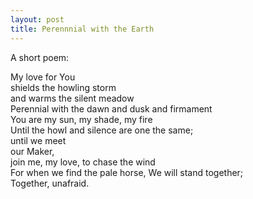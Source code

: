 ```yaml
---
layout: post
title: Perennnial with the Earth
---
```


A short poem:

My love for You  
shields the howling storm   
and warms the silent meadow  
Perennial with the dawn and dusk and firmament  
You are my sun, my shade, my fire  
Until the howl and silence are one the same;  
until we meet  
our Maker,  
join me, my love, to chase the wind  
For when we find the pale horse,
We will stand together;  
Together, unafraid. 